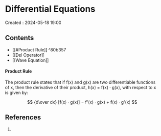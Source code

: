 # Differential Equations
Created : 2024-05-18 19:00


## Contents
- [[#Product Rule]] ^80b357
- [[Del Operator]]
- [[Wave Equation]]
#### Product Rule
The product rule states that if f(x) and g(x) are two differentiable functions of x, then the derivative of their product, h(x) = f(x) · g(x), with respect to x is given by:

$$
{d\over dx} [f(x) · g(x)] = f'(x) · g(x) + f(x) · g'(x)
$$





## References
1. 
